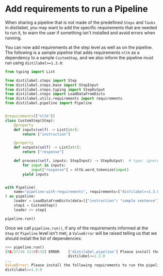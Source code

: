 # Add requirements to run a Pipeline

When sharing a pipeline that is not made of the predefined `Steps` and `Tasks` in distilabel, you may want to add the specific requirements that are needed to run it,
to warn the user if something isn't installed and avoid errors when running.

You can now add requirements at the step level as well as on the pipeline. The following is a sample pipeline that adds requirements `nltk` as a dependency to a sample `CustomStep`, and we also inform the pipeline must run using `distilabel>=1.3.0`:

```python
from typing import List

from distilabel.steps import Step
from distilabel.steps.base import StepInput
from distilabel.steps.typing import StepOutput
from distilabel.steps import LoadDataFromDicts
from distilabel.utils.requirements import requirements
from distilabel.pipeline import Pipeline


@requirements(["nltk"])
class CustomStep(Step):
    @property
    def inputs(self) -> List[str]:
        return ["instruction"]

    @property
    def outputs(self) -> List[str]:
        return ["response"]

    def process(self, inputs: StepInput) -> StepOutput:  # type: ignore
        for input in inputs:
            input["response"] = nltk.word_tokenize(input)
        yield inputs


with Pipeline(
    name="pipeline-with-requirements", requirements=["distilabel>=1.3.0"]
) as pipeline:
    loader = LoadDataFromDicts(data=[{"instruction": "sample sentence"}])
    step1 = CustomStep()
    loader >> step1

pipeline.run()
```

Once we call `pipeline.run()`, if any of the requirements informed at the `Step` or `Pipeline` level isn't met, a `ValueError` will be raised telling us that we should install the list of dependencies:

```python
>>> pipeline.run()
[06/27/24 11:07:33] ERROR    ['distilabel.pipeline'] Please install the following requirements to run the pipeline:                                                                                                                                     base.py:350
                             distilabel>=1.3.0
...
ValueError: Please install the following requirements to run the pipeline:
distilabel>=1.3.0
```
